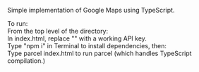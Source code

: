Simple implementation of Google Maps using TypeScript.  

To run:  
From the top level of the directory:  
In index.html, replace "<API-KEY-GOES-HERE>" with a working API key.  
Type "npm i" in Terminal to install dependencies, then:  
Type parcel index.html to run parcel (which handles TypeScript compilation.)  
